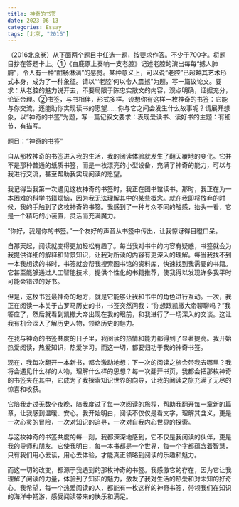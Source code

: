```yaml
---
title: 神奇的书签
date: 2023-06-13
categories: Essay
tags: [北京, "2016"]
---
```


 （2016北京卷）从下面两个题目中任选一题，按要求作答。不少于700字。将题目抄在答题卡上。①《白鹿原上奏响一支老腔》记述老腔的演出每每“撼人肺腑”，令人有一种“酣畅淋漓”的感觉。某种意义上，可以说“老腔”已超越其艺术形式本身，成为了一种象征。请以“‘老腔’何以令人震撼”为题，写一篇议论文。要求：从老腔的魅力说开去，不要局限于陈忠实散文的内容，观点明确，证据充分，论证合理。②书签，与书相伴，形式多样。设想你有这样一枚神奇的书签：它能与你交流，还能助你实现读书的愿望……你与它之间会发生什么故事呢？请展开想象，以“神奇的书签”为题，写一篇记叙文要求：表现爱读书、读好书的主题：有细节，有描写。

题目：“神奇的书签”

自从那枚神奇的书签进入我的生活，我的阅读体验就发生了翻天覆地的变化。它并不是那种普通的纸质书签，而是一枚漂亮的小型设备，充满了神奇的能力，可以与我进行交流，甚至帮助我实现阅读的愿望。

我记得当我第一次遇见这枚神奇的书签时，我正在图书馆读书。那时，我正在为一本困难的科学书籍烦恼，因为我无法理解其中的某些概念。就在我即将放弃的时候，我的手触到了这枚神奇的书签。我感到了一种与众不同的触感，抬头一看，它是一个精巧的小装置，灵活而充满魔力。

“你好，我是你的书签。”一个友好的声音从书签中传出，让我惊讶得目瞪口呆。

自那天起，阅读就变得更加轻松有趣了。每当我对书中的内容有疑惑，书签就会为我提供详细的解释和背景知识，让我对所读的内容有更深入的理解。每当我找不到一本我想读的书时，书签就会帮我搜索图书馆的资料库，快速找到我需要的书籍。它甚至能够通过人工智能技术，提供个性化的书籍推荐，使我得以发现许多我平时可能会错过的好书。

但是，这枚书签最神奇的地方，就是它能够让我和书中的角色进行互动。一次，我正在阅读一本关于古罗马历史的书，书签突然问我：“你想跟凯撒大帝聊聊吗？”我答应了，然后就看到凯撒大帝出现在我的眼前，和我进行了一场深入的交谈。这让我有机会深入了解历史人物，领略历史的魅力。

在我与神奇的书签共度的日子里，我阅读的热情和能力都得到了显著提高。我开始热爱阅读，热爱知识，热爱学习。而这一切，都要归功于我的神奇书签。

现在，我每次翻开一本新书，都会激动地想：下一次的阅读之旅会带我去哪里？我将会遇见什么样的人物，理解什么样的思想？每一次翻开书页，我都会把那枚神奇的书签夹在其中，它成为了我探索知识世界的向导，让我的阅读之旅充满了无尽的惊喜和收获。

它陪我走过无数个夜晚，陪我度过了每一次阅读的旅程，帮助我翻开每一章新的篇章，让我感到温暖、安心。我开始明白，阅读不仅仅是看文字，理解其含义，更是一次心灵的冒险，一次对知识的追寻，一次对自我内心世界的探索。

与这枚神奇的书签共度的每一刻，我都深深地感到，它不仅是我阅读的伙伴，更是我的导师和朋友。它使我明白，每一本书都是一个世界，每一个字都蕴含着智慧，只有我们用心去读，用心去体验，才能真正领略到阅读的乐趣和魅力。

而这一切的改变，都源于我遇到的那枚神奇的书签。我感激它的存在，因为它让我理解了阅读的力量，体验到了知识的魅力，激发了我对生活的热爱和对未知的好奇心。我希望，每一个热爱阅读的人，都能有一枚这样的神奇书签，带领我们在知识的海洋中畅游，感受阅读带来的快乐和满足。